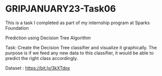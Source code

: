 # GRIPJANUARY23-Task06

This is a task I completed as part of my internship program at Sparks Foundation

Prediction using Decision Tree Algorithm

Task: Create the Decision Tree classifier and visualize it graphically. The purpose is if we feed any new data to this classifier, it would be able to predict the right class accordingly.

Dataset : https://bit.ly/3kXTdox
